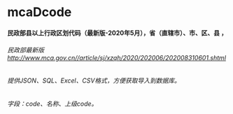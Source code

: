 # mcaDcode

#### 民政部县以上行政区划代码（最新版-2020年5月），省（直辖市）、市、区、县 ，

###### 民政部最新版 http://www.mca.gov.cn//article/sj/xzqh/2020/202006/202008310601.shtml

###### 提供JSON、SQL、Excel、CSV格式，方便获取导入到数据库。

###### 字段：code、名称、上级code。
